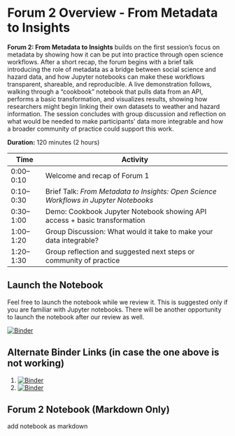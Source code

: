 # Forum 2 Overview - From Metadata to Insights

**Forum 2: From Metadata to Insights** builds on the first session’s focus on metadata by showing how it can be put into practice through open science workflows. After a short recap, the forum begins with a brief talk introducing the role of metadata as a bridge between social science and hazard data, and how Jupyter notebooks can make these workflows transparent, shareable, and reproducible. A live demonstration follows, walking through a “cookbook” notebook that pulls data from an API, performs a basic transformation, and visualizes results, showing how researchers might begin linking their own datasets to weather and hazard information. The session concludes with group discussion and reflection on what would be needed to make participants’ data more integrable and how a broader community of practice could support this work.

**Duration:** 120 minutes (2 hours)  

| Time     | Activity                                                                 |
|----------|--------------------------------------------------------------------------|
| 0:00–0:10 | Welcome and recap of Forum 1                                             |
| 0:10–0:30 | Brief Talk: *From Metadata to Insights: Open Science Workflows in Jupyter Notebooks*                     |
| 0:30–1:00 | Demo: Cookbook Jupyter Notebook showing API access + basic transformation |
| 1:00–1:20 | Group Discussion: What would it take to make your data integrable?       |
| 1:20–1:30 | Group reflection and suggested next steps or community of practice       |


## Launch the Notebook

Feel free to launch the notebook while we review it.  This is suggested only if you are familiar with Jupyter notebooks.  There will be another opportunity to launch the notebook after our review as well.

[![Binder](https://mybinder.org/badge_logo.svg)](https://mybinder.org/v2/gh/jmote-noaa/Data-Forums/main?filepath=notebooks/Forum2.ipynb)

## Alternate Binder Links (in case the one above is not working)

1. [![Binder](https://mybinder.org/badge_logo.svg)](https://ovh.mybinder.org/v2/gh/jmote-noaa/Data-Forums/main?filepath=notebooks/Forum2.ipynb)
2. [![Binder](https://mybinder.org/badge_logo.svg)](https://gke.mybinder.org/v2/gh/jmote-noaa/Data-Forums/main?filepath=notebooks/Forum2.ipynb)

## Forum 2 Notebook (Markdown Only)

add notebook as markdown
